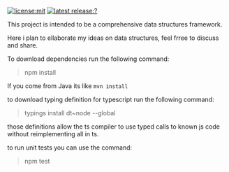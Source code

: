  [![license:mit](https://img.shields.io/badge/license-LGPL3.0-green.svg?style=flat-square)](./LICENSE)  [![latest release:?](https://img.shields.io/github/release/datastructurestypescript/datastructurestypescript.svg?style=flat-square)](https://github.com/javatlacati/datastructurestypescript/releases)
 
This project is intended to be a comprehensive data structures framework.

Here i plan to ellaborate my ideas on data structures, feel frree to discuss
 and share.

To download dependencies run the following command: 

> npm install

If you come from Java its like `mvn install`

to download typing definition for typescript run the following command:

> typings install dt~node --global

those definitions allow the ts compiler to use typed calls to known js code without reimplementing all in ts.

to run unit tests you can use the command:

> npm test